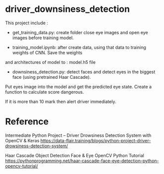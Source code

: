 # driver_downsiness_detection

This project include : 

 + get_training_data.py: create folder close eye images and open eye images before training model.
 
 + training_model.ipynb: after create data, using that data to training weights of CNN. Save the weights 
 
 and architectures of model to : model.h5 file 
 
 + downsiness_detection.py: detect faces and detect eyes in the biggest face (using pretrained Haar Cascade). 
 
 Put eyes image into the model and get the predicted eye state. Create a function to calculate score dangerous.
 
 If it is more than 10 mark then alert driver immediately.
 
 
 # Reference
 
 Intermediate Python Project – Driver Drowsiness Detection System with OpenCV & Keras
 https://data-flair.training/blogs/python-project-driver-drowsiness-detection-system/
 
 Haar Cascade Object Detection Face & Eye OpenCV Python Tutorial
 https://pythonprogramming.net/haar-cascade-face-eye-detection-python-opencv-tutorial/
